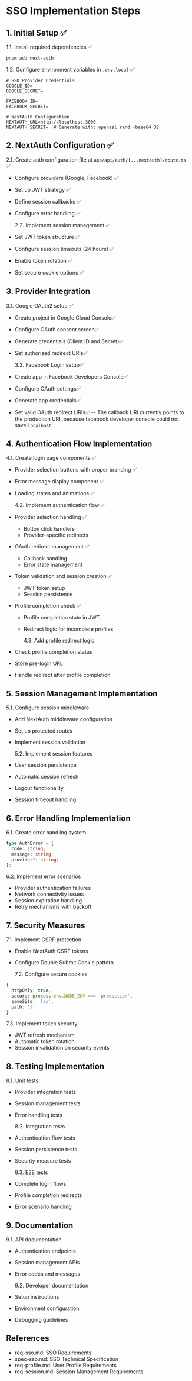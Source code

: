 # SSO Implementation Steps

## 1. Initial Setup ✅

1.1. Install required dependencies ✅

```bash
pnpm add next-auth
```

1.2. Configure environment variables in `.env.local` ✅

```env
# SSO Provider Credentials
GOOGLE_ID=
GOOGLE_SECRET=

FACEBOOK_ID=
FACEBOOK_SECRET=

# NextAuth Configuration
NEXTAUTH_URL=http://localhost:3000
NEXTAUTH_SECRET=  # Generate with: openssl rand -base64 32
```

## 2. NextAuth Configuration ✅

2.1. Create auth configuration file at `app/api/auth/[...nextauth]/route.ts` ✅

- Configure providers (Google, Facebook) ✅
- Set up JWT strategy ✅
- Define session callbacks ✅
- Configure error handling ✅

  2.2. Implement session management ✅

- Set JWT token structure ✅
- Configure session timeouts (24 hours) ✅
- Enable token rotation ✅
- Set secure cookie options ✅

## 3. Provider Integration

3.1. Google OAuth2 setup ✅

- Create project in Google Cloud Console✅
- Configure OAuth consent screen✅
- Generate credentials (Client ID and Secret)✅
- Set authorized redirect URIs✅

  3.2. Facebook Login setup✅

- Create app in Facebook Developers Console✅
- Configure OAuth settings✅
- Generate app credentials✅
- Set valid OAuth redirect URIs✅ -- The callback URI currently points to the production URI, because facebook developer console could not save `localhost`.

## 4. Authentication Flow Implementation

4.1. Create login page components ✅

- Provider selection buttons with proper branding ✅
- Error message display component ✅
- Loading states and animations ✅

  4.2. Implement authentication flow ✅

- Provider selection handling ✅
  - Button click handlers
  - Provider-specific redirects
- OAuth redirect management ✅
  - Callback handling
  - Error state management
- Token validation and session creation ✅
  - JWT token setup
  - Session persistence
- Profile completion check ✅

  - Profile completion state in JWT
  - Redirect logic for incomplete profiles

    4.3. Add profile redirect logic

- Check profile completion status
- Store pre-login URL
- Handle redirect after profile completion

## 5. Session Management Implementation

5.1. Configure session middleware

- Add NextAuth middleware configuration
- Set up protected routes
- Implement session validation

  5.2. Implement session features

- User session persistence
- Automatic session refresh
- Logout functionality
- Session timeout handling

## 6. Error Handling Implementation

6.1. Create error handling system

```typescript
type AuthError = {
  code: string;
  message: string;
  provider?: string;
};
```

6.2. Implement error scenarios

- Provider authentication failures
- Network connectivity issues
- Session expiration handling
- Retry mechanisms with backoff

## 7. Security Measures

7.1. Implement CSRF protection

- Enable NextAuth CSRF tokens
- Configure Double Submit Cookie pattern

  7.2. Configure secure cookies

```typescript
{
  httpOnly: true,
  secure: process.env.NODE_ENV === 'production',
  sameSite: 'lax',
  path: '/'
}
```

7.3. Implement token security

- JWT refresh mechanism
- Automatic token rotation
- Session invalidation on security events

## 8. Testing Implementation

8.1. Unit tests

- Provider integration tests
- Session management tests
- Error handling tests

  8.2. Integration tests

- Authentication flow tests
- Session persistence tests
- Security measure tests

  8.3. E2E tests

- Complete login flows
- Profile completion redirects
- Error scenario handling

## 9. Documentation

9.1. API documentation

- Authentication endpoints
- Session management APIs
- Error codes and messages

  9.2. Developer documentation

- Setup instructions
- Environment configuration
- Debugging guidelines

## References

- req-sso.md: SSO Requirements
- spec-sso.md: SSO Technical Specification
- req-profile.md: User Profile Requirements
- req-session.md: Session Management Requirements
